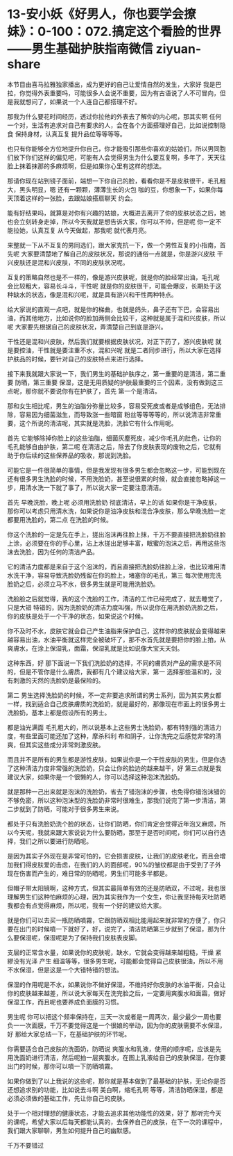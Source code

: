 # 13-安小妖《好男人，你也要学会撩妹》：0-100：072.搞定这个看脸的世界——男生基础护肤指南微信 ziyuan-share

本节目由喜马拉雅独家播出，成为更好的自己让爱情自然的发生，大家好 我是巴拉，你觉得外表重要吗，可能很多人会说不重要，因为有古语说了人不可冒向，但是我就想问了，如果说一个人连自己都搭理不好。

那我为什么要花时间经历，透过你拉他的外表去了解你的内心呢，那其实啊 任何一个对，生活有追求对自己有要求的人，会在各个方面搭理好自己，比如说控制隐食 保持身材，认真互复 提升品位等等等等。

也只有你能够全方位地提升你自己，你才能吸引那些你喜欢的姑娘们，所以男同胞们放下你们这样的偏见吧，可能有人会觉得男生为什么要互复啊，多年了，天天往脸上抹着抹那的多麻烦啊，但是如果你心里有这样的想法。

那请你现在站到镜子面前，端想一下你自己的脸，看看你是不是皮肤很干，毛孔粗大，黑头明显，嗯 还有一颗颗，薄薄生长的火包 咖的豆，你想象一下，如果你每天顶着这样的一张脸，去跟姑娘搭扇聊天 约会。

能有好结果吗，就算是对你有兴趣的姑娘，大概进去离开了你的皮肤状态之后，她也会立刻转身走掉，所以今天我就是想告诉大家，你可以不帅，但是呢 你一定不能拉她，认真互复 从今天做起，那我呢 就代表月亮。

来整就一下从不互复的男同选们，跟大家克抗一下，做一个男性互复的小指南，首先呢 大家要清楚地了解自己的皮肤状况，那说的通俗一点就是，你是游兴皮肤 干兴皮肤还是混和兴皮肤，不同的皮肤状况呢。

互复的策略自然也是不一样的，像是游兴皮肤呢，就是你的脸经常出油，毛孔呢 会比较粗大，容易长斗斗，干性呢 就是你的皮肤很干，可能会爆皮，长期处于这种缺水的状态，像是混和兴呢，就是具有游兴和干性两种特点。

给大家说的直观一点吧，就是你的梯曲，也就是鸽头，鼻子还有下巴，会容易出油，而其他地方，比如说你的脸加两侧会比较干，这种就是属于混和兴皮肤，所以呢 大家要先根据自己的皮肤状况，弄清楚自己到底是游兴。

干性还是混和兴皮肤，然后我们就要根据皮肤状况，对正下药了，游兴皮肤呢 就是要控油，干性就是要注重不水，混和兴呢 就是二者同步进行，所以大家在选择护肤品的时候，要针对自己的皮肤特点来进行选择。

接下来我就跟大家说一下，我们男生的基础护肤序之，第一重要的是清洁，第二重要 防晒，第三重要 保湿，这是无用质疑的护肤最重要的三个因素，没有做到这三点呢，那你就不要说你有在护肤了，首先 第一个是清洁。

那和女生相比呢，男生的油脂分弥量比较多，容易受死皮或者是成够组色，无法排除，容易因为细菌滋生，而导致涨一些暗窗 粉丝等等等等的，所以说清洁非常重要，这个所说的清洁呢，其实就是洗脸，洗脸它有什么作用呢。

首先 它能够除掉你脸上的这些油脂，细菌灰塵死皮，减少你毛孔的肚色，让你的毛孔能够自由护肤，第二呢 在清洁之后，除去了你皮肤表现的废物之后，它就有助于你后续的这些保养品的吸收，那说到洗脸。

可能它是一件很简单的事情，但是我发现有很多男生都会忽略这一步，可能到现在还有很多男生洗脸的时候，不用洗脸奶，甚至说很累的时候，就会直接忽略掉这一步，用清水洗一下就了事了，所以说大家一定要注意清洁。

首先 早晚洗脸，晚上呢 必须用洗脸奶 彻底清洁，早上的话 如果你是干净皮肤，那你可以考虑只用清水洗，如果说你是油净皮肤和混合净皮肤，那么早晚洗脸一定都要用洗脸的，第二点 在洗脸的时候。

你这个洗脸的一定是先在手上，搓出泡沫再往脸上抹，千万不要直接把洗脸奶往脸上涂，必须要在你的手心里，沾上水搓出足够丰富，眠蜜的泡沫之后，再用这些泡沫去洗脸，因为任何的清洁产品。

它的清洁力度都是来自于这个泡沫的，而且直接把洗脸奶往脸上涂，也比较难用清水洗干净，容易导致洗脸奶残留在你的脸上，堵塞你的毛孔，第三 每次使用完洗脸奶之后，必须立马不水，很多男生就是可能用洗脸奶。

洗脸脸之后就觉得，我的这个洗脸的工作，清洁的工作已经完成了，就去睡觉了，只是大错 特错的，因为洗脸奶的清洁力度叫强，所以说你在用洗脸奶洗脸之后，你的皮肤是处于一个干净的状态，如果说这个时候。

你不及时不水，皮肤它就会自己产生油脂来保护自己，这样你的皮肤就会变得越来越容易出油，水油平衡就这样完全被破坏了，那不水首先就是要把你的脸上拍，从爽膚水，在涂上保湿乳，面霜，保湿乳就是比如说像大宝天天剑。

这种东西，好 那下面说一下我们洗脸奶的选择，不同的膚质对产品的需求是不同的，但是不管你是什么膚质，我都有几个建议给大家，第一 选择那些温和的，没有刺激的天然的洗脸奶是最保险的。

第二 男生选择洗脸奶的时候，不一定非要追求所谓的男士系列，因为其实男女都一样，找到适合自己皮肤膚质的洗脸奶，就是最好的，那像现在市面上的很多男士洗脸奶，基本上都是假设所有的男士。

都是油光满面 毛孔粗大的，所以说基本上这些男士洗脸奶，都有特别强的清洁力度，有些里面可能还加了这种，摩杀科利 布和阴子，让你洗完之后感觉非常的清爽，但其实这些成分非常刺激皮肤。

而且并不是所有的男生都是游性皮肤，如果说你是一个干性皮肤的男生，但是你选了这种清洁力度非常强的洗脸奶，只会让你的脸边的越来越干，好 第三点就是我建议大家，如果你是一个很懒的人，你可以选择这种泡沫洗脸奶。

就是那种一己出来就是泡沫的洗脸奶，省去了错泡沫的步骤，也免得你错泡沫错的不够免密，所以这种泡沫型的洗脸奶非常时很难生，那我们说完了第一步清洁，第二步就到了防晒，可能对于很多男生来说。

都处于只有洗脸奶洗个脸的状态，让你们防晒，你们肯定会觉得近年泡又麻烦，所以今天呢，我就来跟大家说说为什么要防晒，那至于是否时间呢，你们可以自行选择，我们之所以要进行防晒呢。

是因为其实子外现在是非常可怕的，它会损害皮肤，让我们的皮肤老化，而且会增加我们得皮肤爱的击虑，在我们的人的面部呢，90%的皱纹都是由于受到了子外现在伤害而产生的，难日常的防晒呢，男生们可能多半都是。

但帽子带太阳镜啊，这种方式，但其实最简单有效的还是防晒双，不过呢，我也很理解男生们这种怕麻烦的心理，因为其实我作为一个女生，你让我坚持每天吐防晒我都会有点觉得麻烦，所以呢，我有一个好的建议给大家。

就是你们可以去买一瓶防晒噴霧，它跟防晒双相比能用起来就非常的方便了，你只要在出门的时候噴一下就好了，好，说完了，清洁防晒第三步就到了保湿，那为什么要保湿呢，保湿呢是为了保持我们皮肤表皮脚。

支层的正常含水量，如果说你的皮肤呢，缺水，它就会变得越来越粗糙，干燥 紧繆没有光泽 产生 细温等等，很多男生呢，可能都会觉得自己皮肤很油，所以不用不水保湿，但是这是一个大错特错的想法。

保湿的作用呢是不水，如果说你不做好保湿，不维持好你皮肤的水油平衡，只会让你的皮肤越来越差，所以说大家每天在洗完脸之后，一定要用爽腹水和面霜，做好保湿工作，而且呢也要养成负面膜的习惯。

男生呢 你可以把这个频率保持在，三天一次或者是一周两次，最少最少一周也要负一一次面膜，千万不要觉得这是一个很娘的举动，因为你的皮肤需要不水保湿，好 那给大家总结一下，在基础护肤的环节呢。

你需要适合自己皮肤的洗面奶，防晒说 爽腹水和乳液，使用的顺序呢，应该是先用洗面奶进行清洁，然后呢拍一层爽腹水，在图上乳液给自己的皮肤保湿，在你要出门的时候，那你可以噴一下防晒噴霧。

如果你做到了以上我说的这些呢，那你就是基本做到了最基础的护肤，无论你是否还想追求别的功能，比如说去斗啊 美白啊，缩毛孔啊 等等，清洁防晒保湿，都是必须必须做的基础工作，先让你自己的皮肤。

处于一个相对理想的健康状态，才能去追求其他功能性的效果，好了 那听完今天的课呢，希望大家以后每天都能认真的，去保养自己的皮肤，在下一次的课程中，我们跟大家聊聊，男生如何提升自己的幽默感。

千万不要错过